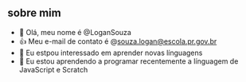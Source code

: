 ## sobre mim

- 👋 Olá, meu nome é @LoganSouza
- :+1: Meu e-mail de contato é @souza.logan@escola.pr.gov.br
- 👀 Eu estpou interessado em aprender novas línguagens
- 🌱 Eu estou aprendendo a programar recentemente a línguagem de JavaScript e Scratch
